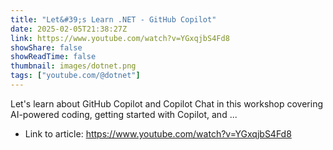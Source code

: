 ```yaml
---
title: "Let&#39;s Learn .NET - GitHub Copilot"
date: 2025-02-05T21:38:27Z
link: https://www.youtube.com/watch?v=YGxqjbS4Fd8
showShare: false
showReadTime: false
thumbnail: images/dotnet.png
tags: ["youtube.com/@dotnet"]
---
```

Let's learn about GitHub Copilot and Copilot Chat in this workshop covering AI-powered coding, getting started with Copilot, and ...

- Link to article: https://www.youtube.com/watch?v=YGxqjbS4Fd8